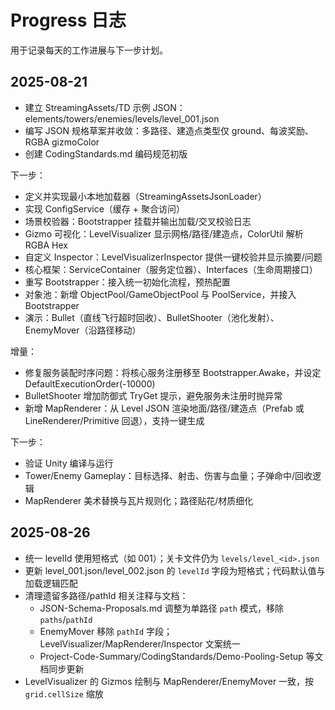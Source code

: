 # Progress 日志

用于记录每天的工作进展与下一步计划。

## 2025-08-21
- 建立 StreamingAssets/TD 示例 JSON：elements/towers/enemies/levels/level_001.json
- 编写 JSON 规格草案并收敛：多路径、建造点类型仅 ground、每波奖励、RGBA gizmoColor
- 创建 CodingStandards.md 编码规范初版

下一步：
- 定义并实现最小本地加载器（StreamingAssetsJsonLoader）
- 实现 ConfigService（缓存 + 聚合访问）
- 场景校验器：Bootstrapper 挂载并输出加载/交叉校验日志
 - Gizmo 可视化：LevelVisualizer 显示网格/路径/建造点，ColorUtil 解析 RGBA Hex
 - 自定义 Inspector：LevelVisualizerInspector 提供一键校验并显示摘要/问题
- 核心框架：ServiceContainer（服务定位器）、Interfaces（生命周期接口）
- 重写 Bootstrapper：接入统一初始化流程，预热配置
 - 对象池：新增 ObjectPool<T>/GameObjectPool 与 PoolService，并接入 Bootstrapper
 - 演示：Bullet（直线飞行超时回收）、BulletShooter（池化发射）、EnemyMover（沿路径移动）

增量：
- 修复服务装配时序问题：将核心服务注册移至 Bootstrapper.Awake，并设定 DefaultExecutionOrder(-10000)
- BulletShooter 增加防御式 TryGet 提示，避免服务未注册时抛异常
- 新增 MapRenderer：从 Level JSON 渲染地面/路径/建造点（Prefab 或 LineRenderer/Primitive 回退），支持一键生成

下一步：
- 验证 Unity 编译与运行
- Tower/Enemy Gameplay：目标选择、射击、伤害与血量；子弹命中/回收逻辑
- MapRenderer 美术替换与瓦片规则化；路径贴花/材质细化

## 2025-08-26
- 统一 levelId 使用短格式（如 001）；关卡文件仍为 `levels/level_<id>.json`
- 更新 level_001.json/level_002.json 的 `levelId` 字段为短格式；代码默认值与加载逻辑匹配
- 清理遗留多路径/pathId 相关注释与文档：
	- JSON-Schema-Proposals.md 调整为单路径 `path` 模式，移除 `paths`/`pathId`
	- EnemyMover 移除 `pathId` 字段；LevelVisualizer/MapRenderer/Inspector 文案统一
	- Project-Code-Summary/CodingStandards/Demo-Pooling-Setup 等文档同步更新
- LevelVisualizer 的 Gizmos 绘制与 MapRenderer/EnemyMover 一致，按 `grid.cellSize` 缩放
